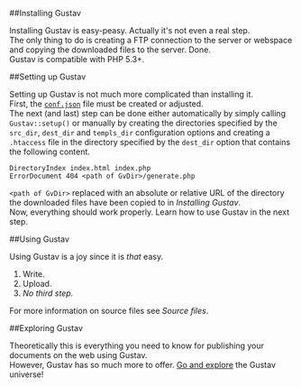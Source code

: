 ##Installing Gustav

Installing Gustav is easy-peasy. Actually it's not even a real step.  
The only thing to do is creating a FTP connection to the server or webspace and copying the downloaded files to the server. Done.  
Gustav is compatible with PHP 5.3+.



##Setting up Gustav

Setting up Gustav is not much more complicated than installing it.  
First, the [`conf.json`](Gustav-configuration) file must be created or adjusted.  
The next (and last) step can be done either automatically by simply calling `Gustav::setup()` or manually by creating the directories specified by the `src_dir`, `dest_dir` and `templs_dir` configuration options and creating a `.htaccess` file in the directory specified by the `dest_dir` option that contains the following content.

    DirectoryIndex index.html index.php
    ErrorDocument 404 <path of GvDir>/generate.php

`<path of GvDir>` replaced with an absolute or relative URL of the directory the downloaded files have been copied to in *Installing Gustav*.  
Now, everything should work properly. Learn how to use Gustav in the next step.



##Using Gustav

Using Gustav is a joy since it is *that* easy.

1.  Write.
2.  Upload.
3.  *No third step.*

For more information on source files see *Source files*.



##Exploring Gustav

Theoretically this is everything you need to know for publishing your documents on the web using Gustav.  
However, Gustav has so much more to offer. [Go and explore](Home) the Gustav universe!